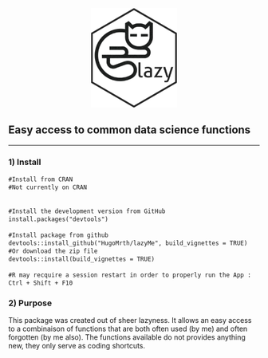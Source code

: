 <p align="center">
<img src="inst/logo.png" height="200"/> 
</p>

## Easy access to common data science functions
  
  
***

 ### 1) Install

```
#Install from CRAN 
#Not currently on CRAN

  
#Install the development version from GitHub  
install.packages("devtools")

#Install package from github
devtools::install_github("HugoMrth/lazyMe", build_vignettes = TRUE)
#Or download the zip file
devtools::install(build_vignettes = TRUE)

#R may recquire a session restart in order to properly run the App : Ctrl + Shift + F10
```
  
### 2) Purpose

This package was created out of sheer lazyness. It allows an easy access to a combinaison of functions that are both often used (by me) and often forgotten (by me also). 
The functions available do not provides anything new, they only serve as coding shortcuts.
